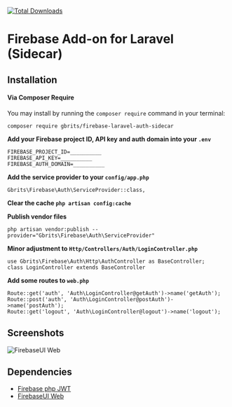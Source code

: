 [![Total Downloads](https://poser.pugx.org/gbrits/firebase-laravel-auth-sidecar/downloads)](https://packagist.org/packages/gbrits/firebase-laravel-auth-sidecar)

# Firebase Add-on for Laravel (Sidecar)

## Installation

#### Via Composer Require

You may install by running the `composer require` command in your terminal:
```
composer require gbrits/firebase-laravel-auth-sidecar
```

**Add your Firebase project ID, API key and auth domain into your `.env`**

```
FIREBASE_PROJECT_ID=__________
FIREBASE_API_KEY=__________
FIREBASE_AUTH_DOMAIN=__________
```

**Add the service provider to your `config/app.php`**

```
Gbrits\Firebase\Auth\ServiceProvider::class,
```

**Clear the cache `php artisan config:cache`**

**Publish vendor files**

```
php artisan vendor:publish --provider="Gbrits\Firebase\Auth\ServiceProvider"
```

**Minor adjustment to `Http/Controllers/Auth/LoginController.php`**
```
use Gbrits\Firebase\Auth\Http\AuthController as BaseController;
class LoginController extends BaseController
```

**Add some routes to `web.php`**

```
Route::get('auth', 'Auth\LoginController@getAuth')->name('getAuth');
Route::post('auth', 'Auth\LoginController@postAuth')->name('postAuth');
Route::get('logout', 'Auth\LoginController@logout')->name('logout');
```

## Screenshots

![FirebaseUI Web](/screenshots/sign-in-providers.png)

## Dependencies

* [Firebase php JWT](https://github.com/firebase/php-jwt)
* [FirebaseUI Web](https://github.com/firebase/firebaseui-web)
